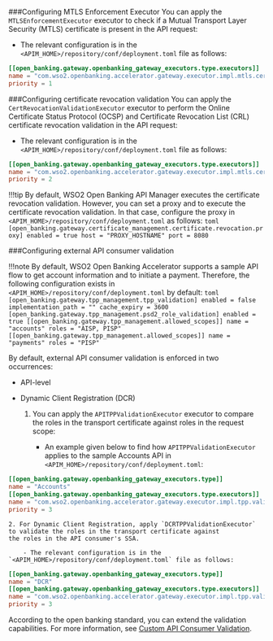 ###Configuring MTLS Enforcement Executor
You can apply the `MTLSEnforcementExecutor` executor to check if a Mutual Transport Layer Security (MTLS) certificate is 
present in the API request:

- The relevant configuration is in the `<APIM_HOME>/repository/conf/deployment.toml` file as follows:
```toml
[[open_banking.gateway.openbanking_gateway_executors.type.executors]]
name = "com.wso2.openbanking.accelerator.gateway.executor.impl.mtls.cert.validation.executor.MTLSEnforcementExecutor"
priority = 1
``` 

###Configuring certificate revocation validation
You can apply the `CertRevocationValidationExecutor` executor to perform the Online Certificate Status Protocol (OCSP) and 
Certificate Revocation List (CRL) certificate revocation validation in the API request:

- The relevant configuration is in the `<APIM_HOME>/repository/conf/deployment.toml` file as follows:
```toml
[[open_banking.gateway.openbanking_gateway_executors.type.executors]]
name = "com.wso2.openbanking.accelerator.gateway.executor.impl.mtls.cert.validation.executor.CertRevocationValidationExecutor"
priority = 2
```

!!!tip
    By default, WSO2 Open Banking API Manager executes the certificate revocation validation. However, you can set a proxy
    and to execute the certificate revocation validation. In that case, configure the proxy in `<APIM_HOME>/repository/conf/deployment.toml`
    as follows:
    ```toml
    [open_banking.gateway.certificate_management.certificate.revocation.proxy]
    enabled = true
    host = "PROXY_HOSTNAME"
    port = 8080
    ```

###Configuring external API consumer validation

!!!note
    By default, WSO2 Open Banking Accelerator supports a sample API flow to get account information and to initiate a 
    payment. Therefore, the following configuration exists in `<APIM_HOME>/repository/conf/deployment.toml` by default:
    ```toml
    [open_banking.gateway.tpp_management.tpp_validation]
    enabled = false
    implementation_path = ""
    cache_expiry = 3600
    [open_banking.gateway.tpp_management.psd2_role_validation]
    enabled = true
    [[open_banking.gateway.tpp_management.allowed_scopes]]
    name = "accounts"
    roles = "AISP, PISP"
    [[open_banking.gateway.tpp_management.allowed_scopes]]
    name = "payments"
    roles = "PISP"
    ```
 
By default, external API consumer validation is enforced in two occurrences:

- API-level 
- Dynamic Client Registration (DCR)
 
    1. You can apply the `APITPPValidationExecutor` executor to compare the roles in the transport certificate against 
    roles in the request scope: 

        - An example given below to find how  `APITPPValidationExecutor`  applies to the sample Accounts API in `<APIM_HOME>/repository/conf/deployment.toml`:
```toml
[[open_banking.gateway.openbanking_gateway_executors.type]]
name = "Accounts"
[[open_banking.gateway.openbanking_gateway_executors.type.executors]]
name = "com.wso2.openbanking.accelerator.gateway.executor.impl.tpp.validation.executor.APITPPValidationExecutor"
priority = 3
``` 

    2. For Dynamic Client Registration, apply `DCRTPPValidationExecutor` to validate the roles in the transport certificate against 
    the roles in the API consumer's SSA.

        - The relevant configuration is in the `<APIM_HOME>/repository/conf/deployment.toml` file as follows:
```toml
[[open_banking.gateway.openbanking_gateway_executors.type]]
name = "DCR"
[[open_banking.gateway.openbanking_gateway_executors.type.executors]]
name = "com.wso2.openbanking.accelerator.gateway.executor.impl.tpp.validation.executor.DCRTPPValidationExecutor"
priority = 3
```

According to the open banking standard, you can extend the validation capabilities. For more information, see [Custom API 
Consumer Validation](../develop/custom-api-consumer-validation.md).
